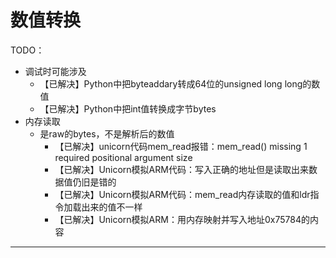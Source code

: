 # 数值转换

TODO：

* 调试时可能涉及
  * 【已解决】Python中把byteaddary转成64位的unsigned long long的数值
  * 【已解决】Python中把int值转换成字节bytes
* 内存读取
  * 是raw的bytes，不是解析后的数值
    * 【已解决】unicorn代码mem_read报错：mem_read() missing 1 required positional argument size
    * 【已解决】Unicorn模拟ARM代码：写入正确的地址但是读取出来数据值仍旧是错的
    * 【已解决】Unicorn模拟ARM代码：mem_read内存读取的值和ldr指令加载出来的值不一样
    * 【已解决】Unicorn模拟ARM：用内存映射并写入地址0x75784的内容

---

